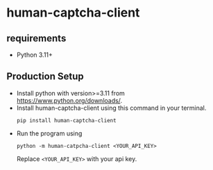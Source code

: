 # human-captcha-client


## requirements

- Python 3.11+

## Production Setup
- Install python with version>=3.11 from https://www.python.org/downloads/.
- Install human-captcha-client using this command in your terminal.
    ```
    pip install human-captcha-client
    ```
- Run the program using
    ```
    python -m human-catpcha-client <YOUR_API_KEY>
    ```
    Replace `<YOUR_API_KEY>` with your api key.
    